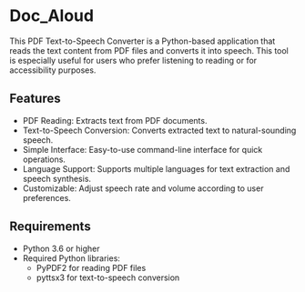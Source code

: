 # Doc_Aloud
This PDF Text-to-Speech Converter is a Python-based application that reads the text content from PDF files and converts it into speech. This tool is especially useful for users who prefer listening to reading or for accessibility purposes.
## Features
+ PDF Reading: Extracts text from PDF documents.
+ Text-to-Speech Conversion: Converts extracted text to natural-sounding speech.
+ Simple Interface: Easy-to-use command-line interface for quick operations.
+ Language Support: Supports multiple languages for text extraction and speech synthesis.
+ Customizable: Adjust speech rate and volume according to user preferences.
## Requirements
+ Python 3.6 or higher
+ Required Python libraries:
  - PyPDF2 for reading PDF files
  - pyttsx3 for text-to-speech conversion
